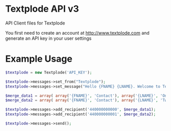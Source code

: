 # Textplode API v3
API Client files for Textplode

You first need to create an account at http://www.textplode.com and generate an API key in your user settings

# Example Usage

```php
$textplode = new Textplode('API_KEY');

$textplode->messages->set_from("Textplode");
$textplode->messages->set_message("Hello {FNAME} {LNAME}. Welcome to Textplode");

$merge_data1 = array( array('{FNAME}', 'Contact'), array('{LNAME}', 'One') );
$merge_data2 = array( array('{FNAME}', 'Contact'), array('{LNAME}', 'Two') );

$textplode->messages->add_recipient('440000000000', $merge_data1);
$textplode->messages->add_recipient('440000000001', $merge_data2);

$textplode->messages->send();
```
